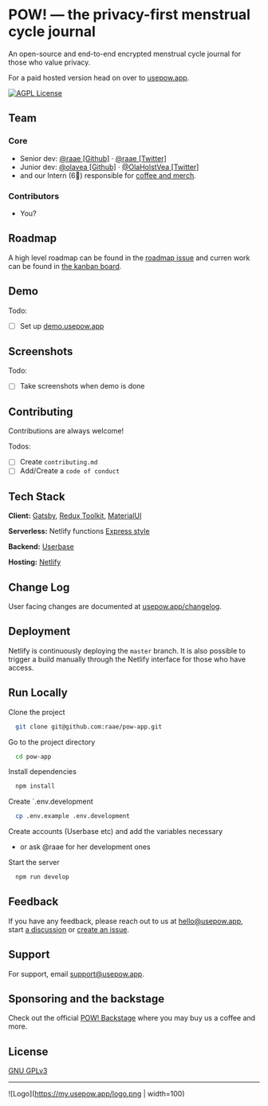 # POW! — the privacy-first menstrual cycle journal

An open-source and end-to-end encrypted menstrual cycle journal for those who value privacy.

For a paid hosted version head on over to [usepow.app](usepow.app).

[![AGPL License](https://img.shields.io/badge/license-AGPLv3-blue.svg)](http://www.gnu.org/licenses/agpl-3.0)

## Team

### Core

- Senior dev: [@raae [Github]](https://www.github.com/raae) · [@raae [Twitter]](https://www.twitter.com/raae)
- Junior dev: [@olavea [Github]](https://www.github.com/olavea) · [@OlaHolstVea [Twitter]](https://www.twitter.com/OlaHolstVea)
- and our Intern (6🦄) responsible for [coffee and merch](https://ko-fi.com/usepow).

### Contributors

- You?

## Roadmap

A high level roadmap can be found in the
[roadmap issue](https://github.com/raae/pow-app/issues/170)
and curren work can be found in [the kanban board](https://github.com/raae/pow-app/projects/3).

## Demo

Todo:

- [ ] Set up [demo.usepow.app](https://usepow.app)

## Screenshots

Todo:

- [ ] Take screenshots when demo is done

## Contributing

Contributions are always welcome!

Todos:

- [ ] Create `contributing.md`
- [ ] Add/Create a `code of conduct`

## Tech Stack

**Client:** [Gatsby](https://www.gatsbyjs.com/), [Redux Toolkit](https://redux-toolkit.js.org/), [MaterialUI](https://material-ui.com/)

**Serverless:** Netlify functions [Express style](https://www.serverless.com/blog/serverless-express-rest-api)

**Backend:** [Userbase](https://userbase.com/)

**Hosting:** [Netlify](https://www.netlify.com/)

## Change Log

User facing changes are documented at [usepow.app/changelog](usepow.app/changelog).

## Deployment

Netlify is continuously deploying the `master` branch.
It is also possible to trigger a build manually through the
Netlify interface for those who have access.

## Run Locally

Clone the project

```bash
  git clone git@github.com:raae/pow-app.git
```

Go to the project directory

```bash
  cd pow-app
```

Install dependencies

```bash
  npm install
```

Create `.env.development

```bash
  cp .env.example .env.development
```

Create accounts (Userbase etc) and add the variables necessary

- or ask @raae for her development ones

Start the server

```bash
  npm run develop
```

## Feedback

If you have any feedback, please reach out to us at hello@usepow.app, start [a discussion](https://github.com/raae/pow-app/discussions) or [create an issue](https://github.com/raae/pow-app/issues).

## Support

For support, email support@usepow.app.

## Sponsoring and the backstage

Check out the official [POW! Backstage](https://ko-fi.com/usepow) where you may buy us a coffee and more.

## License

[GNU GPLv3](https://choosealicense.com/licenses/gpl-3.0)

---

![Logo](https://my.usepow.app/logo.png | width=100)
